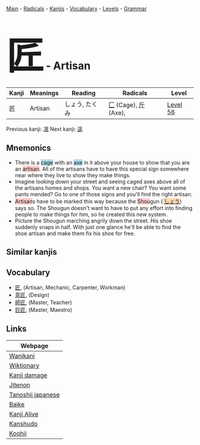 <style> bigfont {font-size: 100px}</style>
[Main](../index.md) -
[Radicals](../radicals.md) -
[Kanjis](../kanjis.md) -
[Vocabulary](../vocabulary.md) -
[Levels](../levels.md) -
[Grammar](../grammar.md)
# <bigfont> 匠</bigfont> - Artisan 

| Kanji | Meanings | Reading | Radicals | Level |
| --- | --- | --- | --- | --- |
| 匠 | Artisan | しょう, たくみ | [匚](../radicals/匚.md) (Cage), [斤](../radicals/斤.md) (Axe),  | [Level 56](../levels/wk_level56.md) |

Previous kanji: [凛](凛.md) Next kanji: [遥](遥.md) 

## Mnemonics
 * There is a <span style="background-color:#ADD8E6"> cage</span> with an <span style="background-color:#ADD8E6"> axe</span> in it above your house to show that you are an <span style="background-color:#ffcccb"> artisan</span>. All of the artisans have to have this special sign somewhere near where they live to show they make things.
* Imagine looking down your street and seeing caged axes above all of the artisans homes and shops. You want a new chair? You want some pants mended? Go to one of those signs and you'll find the right artisan.
* <span style="background-color:#ffcccb"> Artisan</span>s have to be marked this way because the <span style="background-color:#ffcccb"> Shou</span>gun (<span style="background-color:#fed8b1"> [しょう](https://jisho.org/search/しょう)</span>) says so. The Shougun doesn't want to have to put any effort into finding people to make things for him, so he created this new system.
* Picture the Shougun marching angrily down the street. His shoe suddenly snaps in half. With just one glance he'll be able to find the shoe artisan and make them fix his shoe for free.


## Similar kanjis
 


## Vocabulary
 * [匠](../vocabulary/匠.md), (Artisan, Mechanic, Carpenter, Workman)
* [意匠](../vocabulary/匠.md), (Design)
* [師匠](../vocabulary/匠.md), (Master, Teacher)
* [巨匠](../vocabulary/匠.md), (Master, Maestro)



## Links 

| Webpage |
| --- |
| [Wanikani          ](https://www.wanikani.com/kanji/匠) |
| [Wiktionary        ](https://en.wiktionary.org/wiki/匠) |
| [Kanji damage      ](http://www.kanjidamage.com/kanji/search?utf8=✓&q=匠) |
| [Jitenon           ](https://jitenon.com/kanji/匠) |
| [Tanoshii japanese ](https://www.tanoshiijapanese.com/dictionary/kanji.cfm?k=匠) |
| [Baike             ](https://baike.baidu.com/item/匠) |
| [Kanji Alive       ](https://app.kanjialive.com/匠) |
| [Kanshudo          ](https://www.kanshudo.com/searchmn?q=匠) |
| [Koohii            ](https://kanji.koohii.com/study/kanji/匠) |
